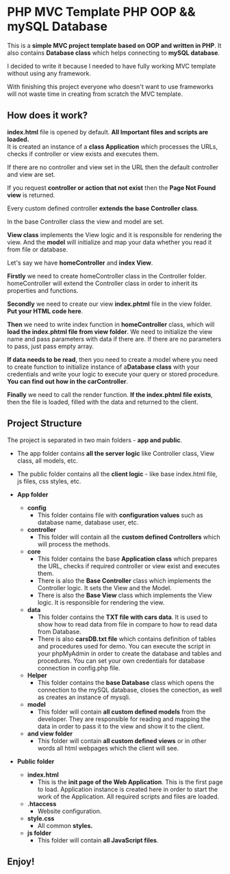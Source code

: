 # PHP MVC Template PHP OOP && mySQL Database

This is a <b>simple MVC project template based on OOP and written in PHP</b>. It also contains <b>Database class</b> which helps connecting to <b>mySQL database</b>.  

I decided to write it because I needed to have fully working MVC template without using any framework.  

With finishing this project everyone who doesn't want to use frameworks will not waste time in creating from scratch the MVC template.

## How does it work?

<b>index.html</b> file is opened by default. <b>All Important files and scripts are loaded.</b>  
It is created an instance of a <b>class Application</b> which processes the URLs, checks if controller or view exists and executes them.  

If there are no controller and view set in the URL then the default controller and view are set.  

If you request <b>controller or action that not exist</b> then the <b>Page Not Found view</b> is returned.  

Every custom defined controller <b>extends the base Controller class</b>.  

In the base Controller class the view and model are set.  

<b>View class</b> implements the View logic and it is responsible for rendering the view. And the <b>model</b> will initialize and map your data whether you read it from file or database.  


Let's say we have <b>homeController</b> and <b>index View</b>. 


<b>Firstly</b> we need to create homeController class in the Controller folder. homeController will extend the Controller class in order to inherit its properties and functions. 

<b>Secondly</b> we need to create our view <b>index.phtml</b> file in the view folder. <b>Put your HTML code here</b>. 

<b>Then</b> we need to write index function in <b>homeController</b> class, which will <b>load the index.phtml file from view folder</b>. We need to initialize the view name and pass parameters with data if there are. If there are no parameters to pass, just pass empty array. 

<b>If data needs to be read</b>, then you need to create a model where you need to create function to initialize instance of a<b>Database class</b> with your credentials and write your logic to execute your query or stored procedure. <b>You can find out how in the carController</b>.

<b>Finally</b> we need to call the render function. <b>If the index.phtml file exists</b>, then the file is loaded, filled with the data and returned to the client. 


## Project Structure

The project is separated in two main folders - <b>app and public</b>.

- The app folder contains <b>all the server logic</b> like Controller class, View class, all models, etc.  
- The public folder contains all the <b>client logic</b> - like base index.html file, js files, css styles, etc.

- <b>App folder</b>
    - <b>config</b> 
        - This folder contains file with <b>configuration values</b> such as database name, database user, etc.
    - <b>controller</b> 
        - This folder will contain all the <b>custom defined Controllers</b> which will process the methods.
    - <b>core</b> 
        - This folder contains the base <b>Application class</b> which prepares the URL, checks if required controller or view exist and executes them.
        - There is also the <b>Base Controller</b> class which implements the Controller logic. It sets the View and the Model.
        - There is also the <b>Base View</b> class which implements the View logic. It is responsible for rendering the view.
    - <b>data</b> 
        - This folder contains the <b>TXT file with cars data</b>. It is used to show how to read data from file in compare to how to read data from Database.
        - There is also <b>carsDB.txt file</b> which contains definition of tables and procedures used for demo. You can execute the script in your phpMyAdmin in order to create the database and tables and procedures. You can set your own credentials for database connection in config.php file.
    - <b>Helper</b> 
        - This folder contains the <b>base Database</b> class which opens the connection to the mySQL database, closes the conection, as well as creates an instance of mysqli.
    - <b>model</b> 
        - This folder will contain <b>all custom defined models</b> from the developer. They are responsible for reading and mapping the data in order to pass it to the view and show it to the client.
    - <b>and view folder</b> 
        - This folder will contain <b>all custom defined views</b> or in other words all html webpages which the client will see.

- <b>Public folder</b>
    - <b>index.html</b>
        - This is the <b>init page of the Web Application</b>. This is the first page to load. Application instance is created here in order to start the work of the Application. All required scripts and files are loaded.
    - <b>.htaccess</b>
        - Website configuration.
    - <b>style.css</b>
        - All common <b>styles.</b>
    - <b>js folder</b>
        - This folder will contain <b>all JavaScript files</b>.
        
## Enjoy!    